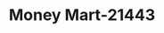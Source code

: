 ---
f_zip-code: 40324
f_state-code: KY
title: Money Mart-21443
f_phone: 502-867-9944
f_city-only: Georgetown
f_address: 100 Payne Avenue Georgetown
f_location-unique-id: '21443'
slug: money-mart-21443
updated-on: '2024-05-30T13:46:58.046Z'
created-on: '2024-05-30T13:36:59.803Z'
published-on: '2024-05-30T13:54:32.469Z'
f_city-state: cms/city/georgetown-ky.md
f_company: cms/company/money-mart.md
f_state: cms/state/kentucky.md
layout: '[payday-loan].html'
tags: payday-loan
---